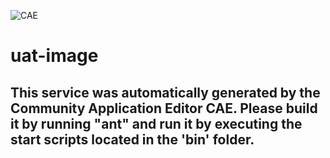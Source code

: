 ![CAE](https://github.com/testcae/application-uat-i10/blob/master/microservice-uat-image/img/logo.png)  

uat-image
===================


This service was automatically generated by the Community Application Editor CAE. Please build it by running "ant" and run it by executing the start scripts located in the 'bin' folder.
---------------
